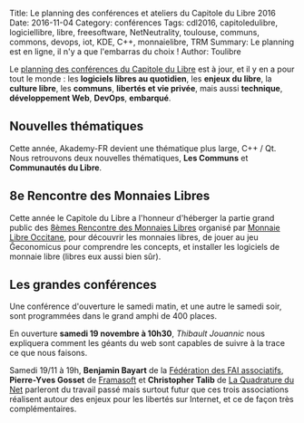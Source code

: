 Title: Le planning des conférences et ateliers du Capitole du Libre 2016
Date: 2016-11-04
Category: conférences
Tags: cdl2016, capitoledulibre, logiciellibre, libre, freesoftware, NetNeutrality, toulouse, communs, commons, devops, iot, KDE, C++, monnaielibre, TRM
Summary: Le planning est en ligne, il n'y a que l'embarras du choix !
Author: Toulibre

Le [planning des conférences du Capitole du Libre](https://2016.capitoledulibre.org/programme.html) est à jour, et il y en a pour tout le monde : les **logiciels libres au quotidien**, les **enjeux du libre**, la **culture libre**, les **communs**, **libertés et vie privée**, mais aussi **technique**, **développement Web**, **DevOps**, **embarqué**.

## Nouvelles thématiques

Cette année, Akademy-FR devient une thématique plus large, C++ / Qt. Nous retrouvons deux nouvelles thématiques, **Les Communs** et **Communautés du Libre**.

## 8e Rencontre des Monnaies Libres

Cette année le Capitole du Libre a l'honneur d'héberger la partie grand public des [8èmes Rencontre des Monnaies Libres](http://www.monnaielibreoccitane.org/rml8/) organisé par [Monnaie Libre Occitane](http://www.monnaielibreoccitane.org/), pour découvrir les monnaies libres, de jouer au jeu Ğeconomicus pour comprendre les concepts, et installer les logiciels de monnaie libre (libres eux aussi bien sûr).

## Les grandes conférences

Une conférence d'ouverture le samedi matin, et une autre le samedi soir, sont programmées dans le grand amphi de 400 places.

En ouverture **samedi 19 novembre à 10h30**, *Thibault Jouannic* nous expliquera comment les géants du web sont capables de suivre à la trace ce que nous faisons.

Samedi 19/11 à 19h, **Benjamin Bayart** de la [Fédération des FAI associatifs](http://ffdn.org/), **Pierre-Yves Gosset** de [Framasoft](http://framasoft.net/) et **Christopher Talib** de [La Quadrature du Net](http://laquadrature.net/) parleront du travail passé mais surtout futur que ces trois associations réalisent autour des enjeux pour les libertés sur Internet, et ce de façon très complémentaires.
